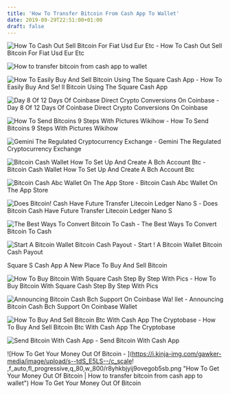 ```yaml
---
title: 'How To Transfer Bitcoin From Cash App To Wallet'
date: 2019-09-29T22:51:00+01:00
draft: false
---
```


![How To Cash Out Sell Bitcoin For Fiat Usd Eur Etc - ](https://coincentral.com/wp-content/uploads/2017/11/Coinbase-Cash-Out-Limit.png "How To Cash Out Sell Bitcoin For Fiat Usd Eur Etc | How to transfer bitcoin from cash app to wallet") How To Cash Out Sell Bitcoin For Fiat Usd Eur Etc

![How to transfer bitcoin from cash app to wallet](https://www.crypto-economy.net/wp-content/uploads/2019/07/Ethos_2_0_update_wide.jpg "How to transfer bitcoin from cash app to wallet") 

![How To Easily Buy And Sell Bitcoin Using The Square Cash App - ](https://ipadwisdom.com/wp-content/uploads/2018/03/6-Buy-and-Sell-Bitcoin-using-square-cash-app.jpg "How To Easily Buy And Sell Bitcoin Using The Square Cash App | How to transfer bitcoin from cash app to wallet") How To Easily Buy And Se! ll Bitcoin Using The Square Cash App

![Day 8 Of 12 Days Of Coinbase Direct Crypto Conversions On Coinbase - ](https://miro.medium.com/max/1400/0*O2z0K5WkI58jX6d0 "Day 8 Of 12 Days Of Coinbase Direct Crypto Conversions On Coinbase | How to transfer bitcoin from cash app to wallet") Day 8 Of 12 Days Of Coinbase Direct Crypto Conversions On Coinbase

![How To Send Bitcoins 9 Steps With Pictures Wikihow - ](https://www.wikihow.com/images/1/11/Send-Bitcoins-Step-9-Version-3.jpg "How To Send Bitcoins 9 Steps With Pictures Wikihow | How to transfer bitcoin from cash app to wallet") How To Send Bitcoins 9 Steps With Pictures Wikihow

![Gemini The Regulated Cryptocurrency Exchange - ](https://gemini.com/wp-content/themes/gemini/assets/img/landing-page/flexa.png "Gemini !   The Regulated Cryptocurrency Exchange | How to transfer bitcoi!   n from cash app to wallet") Gemini The Regulated Cryptocurrency Exchange

![Bitcoin Cash Wallet How To Set Up And Create A Bch Account Btc - ](https://btcdirect.eu/media/570/download/visuals_Buy%20Bitcoin%20cash.png?v=2 "Bitcoin Cash Wallet How To Set Up And Create A Bch Account Btc | How to transfer bitcoin from cash app to wallet") Bitcoin Cash Wallet How To Set Up And Create A Bch Account Btc

![Bitcoin Cash Abc Wallet On The App Store - ](https://is5-ssl.mzstatic.com/image/thumb/Purple113/v4/19/18/d5/1918d5a4-e42f-66d2-2228-4c580646edb1/pr_source.jpg/300x0w.jpg "Bitcoin Cash Abc Wallet On The App Store | How to transfer bitcoin from cash app to wallet") Bitcoin Cash Abc Wallet On The App Store

![Does Bitcoin!    Cash Have Future Transfer Litecoin Ledger Nano S - ](https://i.ytimg.com/vi/HNjwx2a6_CI/maxresdefault.jpg "Does Bitcoin Cash Have Future Transfer Litecoin Ledger Nano S | How to transfer bitcoin from cash app to wallet") Does Bitcoin Cash Have Future Transfer Litecoin Ledger Nano S

![The Best Ways To Convert Bitcoin To Cash - ](https://www.lifewire.com/thmb/oEaaziCno3Nmw_jrtOvROp_gQ5Y=/1920x1080/filters:no_upscale():max_bytes(150000):strip_icc()/image-bitatm-5a449a6f7d4be8003637d547.jpg "The Best Ways To Convert Bitcoin To Cash | How to transfer bitcoin from cash app to wallet") The Best Ways To Convert Bitcoin To Cash

![Start A Bitcoin Wallet Bitcoin Cash Payout - ](https://professionalrakeback.com/sites/default/files/files/pictures/blockchain-bitcoin-cash-received.png "Start A Bitcoin Wallet Bitcoin Cash Payout | How to transfer bitcoin from cash app to wallet") Start ! A Bitcoin Wallet Bitcoin Cash Payout

 Square S Cash App A New Place To Buy And Sell Bitcoin

![How To Buy Bitcoin With Square Cash Step By Step With Pics - ](https://mediashower.com/img/C8979E24-1E06-11E9-AC23-F7536CE47F81/Dorsey%20Bitcoin%202_600x.jpg "How To Buy Bitcoin With Square Cash Step By Step With Pics | How to transfer bitcoin from cash app to wallet") How To Buy Bitcoin With Square Cash Step By Step With Pics

![Announcing Bitcoin Cash Bch Support On Coinbase Wa!   llet - ](https://miro.medium.com/max/2625/1*CSJgRBiLYgZj2FQ6LXp5cA@2x.png "Announcing Bitcoin Cash Bch Support On Coinbase Wallet | How to transfer bitcoin from cash app to wallet") Announcing Bitcoin Cash Bch Support On Coinbase Wallet

![How To Buy And Sell Bitcoin Btc With Cash App The Cryptobase - ](https://thecryptobase.io/wp-content/uploads/2018/02/how-to-buy-bitcoin-with-cash-app-featured22-thecryptobase-1.jpg "How To Buy And Sell Bitcoin Btc With Cash App The Cryptobase | How to transfer bitcoin from cash app to wallet") How To Buy And Sell Bitcoin Btc With Cash App The Cryptobase

![Send Bitcoin With Cash App - ](https://i.ytimg.com/vi/yXE87IgiJhc/maxresdefault.jpg "Send Bitcoin With Cash App | How to transfer bitcoin from cash app to wallet") Send Bitcoin With Cash App

![How To Get Your Money Out Of Bitcoin - ](https://i.kinja-img.com/gawker-media/image/upload/s--tdS_E5LS--/c_scale!   ,f_auto,fl_progressive,q_80,w_800/r8yhkbjyij9ovegob5sb.png "How To Get Your Money Out Of Bitcoin | How to transfer bitcoin from cash app to wallet") How To Get Your Money Out Of Bitcoin